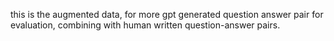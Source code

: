 this is the augmented data, for more gpt generated question answer pair for evaluation, combining with human written question-answer pairs.
